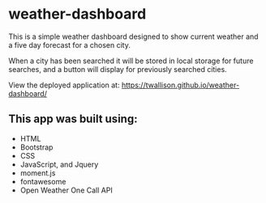 # weather-dashboard

This is a simple weather dashboard designed to show current weather and a five day forecast for a chosen city.

When a city has been searched it will be stored in local storage for future searches, and a button will display for previously searched cities.


View the deployed application at: https://twallison.github.io/weather-dashboard/

## This app was built using:

- HTML
- Bootstrap
- CSS
- JavaScript, and Jquery
- moment.js
- fontawesome
- Open Weather One Call API
